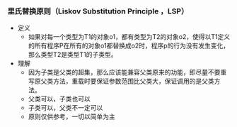 ### 里氏替换原则（Liskov Substitution Principle ，LSP）

- 定义
  - 如果对每一个类型为T1的对象o1，都有类型为T2的对象o2，使得以T1定义的所有程序P在所有的对象o1都替换成o2时，程序p的行为没有发生变化，那么类型T2是类型T1的子类型。
- 理解
  - 因为子类是父类的超集，那么应该能兼容父类原来的功能，即尽量不要重写原父类方法，重载时要保证参数范围比父类大，保证调用的是父类方法。
  - 父类可以，子类也可以
  - 子类可以，父类不一定可以
  - 原则仅供参考，一切以简单为主